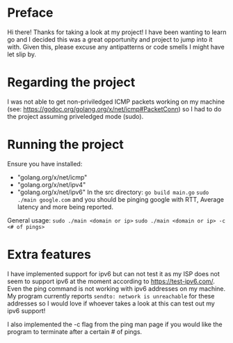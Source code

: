 # Preface
Hi there!  Thanks for taking a look at my project!  I have been wanting to learn go and I decided this was a great opportunity and project to jump into it with.  Given this, please excuse any antipatterns or code smells I might have let slip by.

# Regarding the project
I was not able to get non-priviledged ICMP packets working on my machine (see: https://godoc.org/golang.org/x/net/icmp#PacketConn) so I had to do the project assuming priveledged mode (sudo).

# Running the project
Ensure you have installed:
- "golang.org/x/net/icmp"
-	"golang.org/x/net/ipv4"
- "golang.org/x/net/ipv6"
In the src directory:
`go build main.go`
`sudo ./main google.com`
and you should be pinging google with RTT, Average latency and more being reported.

General usage: 
`sudo ./main <domain or ip>`
`sudo ./main <domain or ip> -c <# of pings>`

# Extra features
I have implemented support for ipv6 but can not test it as my ISP does not seem to support ipv6 at the moment according to https://test-ipv6.com/.  Even the ping command is not working with ipv6 addresses on my machine.  My program currently reports `sendto: network is unreachable` for these addresses so I would love if whoever takes a look at this can test out my ipv6 support!

I also implemented the -c flag from the ping man page if you would like the program to terminate after a certain # of pings.
